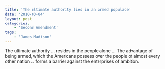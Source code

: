 ```yaml
---
title: 'The ultimate authority lies in an armed populace'
date: '2010-03-04'
layout: post
categories:
    - 'Second Amendment'
tags:
    - 'James Madison'
---
```


The ultimate authority … resides in the people alone … The advantage of being armed, which the Americans possess over the people of almost every other nation … forms a barrier against the enterprises of ambition.
